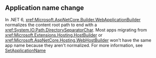 ## Application name change

 In .NET 6, <xref:Microsoft.AspNetCore.Builder.WebApplicationBuilder> normalizes the content root path to end with a <xref:System.IO.Path.DirectorySeparatorChar>. Most apps migrating from <xref:Microsoft.Extensions.Hosting.HostBuilder> or  <xref:Microsoft.AspNetCore.Hosting.WebHostBuilder> won't have the same app name because they aren't normalized. For more information, see [SetApplicationName](xref:security/data-protection/configuration/overview#set-the-application-name-setapplicationname)